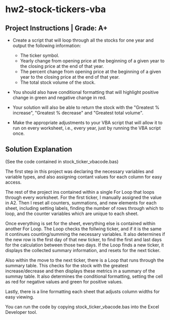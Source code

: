 # hw2-stock-tickers-vba

## Project Instructions | Grade: A+

* Create a script that will loop through all the stocks for one year and output the following information:
  * The ticker symbol.
  * Yearly change from opening price at the beginning of a given year to the closing price at the end of that year.
  * The percent change from opening price at the beginning of a given year to the closing price at the end of that year.
  * The total stock volume of the stock.

* You should also have conditional formatting that will highlight positive change in green and negative change in red.

* Your solution will also be able to return the stock with the "Greatest % increase", "Greatest % decrease" and "Greatest total volume".

* Make the appropriate adjustments to your VBA script that will allow it to run on every worksheet, i.e., every year, just by running the VBA script once.

## Solution Explanation

(See the code contained in stock_ticker_vbacode.bas)

The first step in this project was declaring the necessary variables and variable types, and also assigning contant values for each column for easy access.

The rest of the project ins contained within a single For Loop that loops through every worksheet. For the first ticker, I manually assigned the value in A2. Then I reset all counters, summations, and new elements for each sheet, including setting labels, finding the number of rows through which to loop, and the counter variables which are unique to each sheet.

Once everything is set for the sheet, everything else is contained within another For Loop. The Loop checks the follwing ticker, and if it is the same it continues counting/summing the necessary variables. It also determines if the new row is the first day of that new ticker, to find the first and last days for the calculation between those two days. If the Loop finds a new ticker, it displays the collected summary information, and resets for the next ticker. 

Also within the move to the next ticker, there is a Loop that runs through the summary table. This checks for the stock with the greatest increase/decrease and then displays these metrics in a summary of the summay table. It also determines the conditional formatting, setting the cell as red for negative values and green for positive values. 

Lastly, there is a line formatting each sheet that adjusts column widths for easy viewing. 

You can run the code by copying stock_ticker_vbacode.bas into the Excel Developer tool. 
